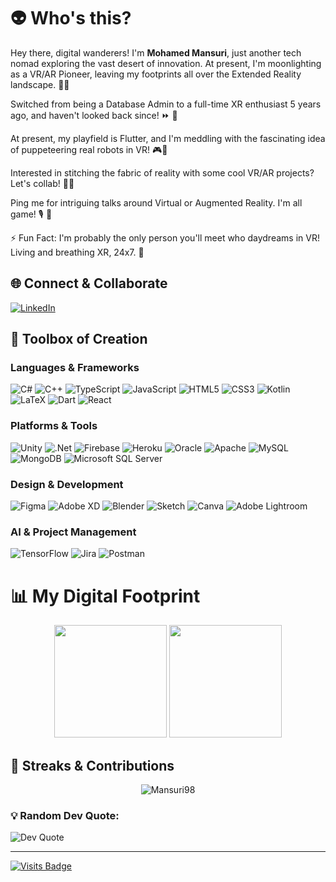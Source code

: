 # 👽 Who's this?

Hey there, digital wanderers! I'm **Mohamed Mansuri**, just another tech nomad exploring the vast desert of innovation. At present, I'm moonlighting as a VR/AR Pioneer, leaving my footprints all over the Extended Reality landscape.  👀💫

Switched from being a Database Admin to a full-time XR enthusiast 5 years ago, and haven't looked back since! ⏩ 🔄 

At present, my playfield is Flutter, and I'm meddling with the fascinating idea of puppeteering real robots in VR! 🎮🤖

Interested in stitching the fabric of reality with some cool VR/AR projects? Let's collab! 🕺💼

Ping me for intriguing talks around Virtual or Augmented Reality. I'm all game! 🎙️ 🎉

⚡ Fun Fact: I'm probably the only person you'll meet who daydreams in VR! Living and breathing XR, 24x7. 🎈

## 🌐 Connect & Collaborate

[![LinkedIn](https://img.shields.io/badge/LinkedIn-%230077B5.svg?&style=for-the-badge&logo=linkedin&logoColor=white)](https://de.linkedin.com/in/mohamed-mansuri-vr-developer)

## 🧰 Toolbox of Creation

### Languages & Frameworks

![C#](https://img.shields.io/badge/c%23-%23239120.svg?style=for-the-badge&logo=c-sharp&logoColor=white)
![C++](https://img.shields.io/badge/c++-%2300599C.svg?style=for-the-badge&logo=c%2B%2B&logoColor=white)
![TypeScript](https://img.shields.io/badge/typescript-%23007ACC.svg?style=for-the-badge&logo=typescript&logoColor=white)
![JavaScript](https://img.shields.io/badge/javascript-%23323330.svg?style=for-the-badge&logo=javascript&logoColor=%23F7DF1E)
![HTML5](https://img.shields.io/badge/html5-%23E34F26.svg?style=for-the-badge&logo=html5&logoColor=white)
![CSS3](https://img.shields.io/badge/css3-%231572B6.svg?style=for-the-badge&logo=css3&logoColor=white)
![Kotlin](https://img.shields.io/badge/kotlin-%230095D5.svg?style=for-the-badge&logo=kotlin&logoColor=white)
![LaTeX](https://img.shields.io/badge/latex-%23008080.svg?style=for-the-badge&logo=latex&logoColor=white)
![Dart](https://img.shields.io/badge/dart-%230175C2.svg?style=for-the-badge&logo=dart&logoColor=white)
![React](https://img.shields.io/badge/react-%2320232a.svg?style=for-the-badge&logo=react&logoColor=%2361DAFB)


### Platforms & Tools

![Unity](https://img.shields.io/badge/unity-%23000000.svg?style=for-the-badge&logo=unity&logoColor=white)
![.Net](https://img.shields.io/badge/.NET-5C2D91?style=for-the-badge&logo=.net&logoColor=white)
![Firebase](https://img.shields.io/badge/firebase-%23039BE5.svg?style=for-the-badge&logo=firebase)
![Heroku](https://img.shields.io/badge/heroku-%23430098.svg?style=for-the-badge&logo=heroku&logoColor=white)
![Oracle](https://img.shields.io/badge/Oracle-F80000?style=for-the-badge&logo=oracle&logoColor=white)
![Apache](https://img.shields.io/badge/apache-%23D42029.svg?style=for-the-badge&logo=apache&logoColor=white)
![MySQL](https://img.shields.io/badge/mysql-%2300f.svg?style=for-the-badge&logo=mysql&logoColor=white)
![MongoDB](https://img.shields.io/badge/MongoDB-%234ea94b.svg?style=for-the-badge&logo=mongodb&logoColor=white)
![Microsoft SQL Server](https://img.shields.io/badge/Microsoft%20SQL%20Sever-CC2927?style=for-the-badge&logo=microsoft%20sql%20server&logoColor=white)

### Design & Development

![Figma](https://img.shields.io/badge/figma-%23F24E1E.svg?style=for-the-badge&logo=figma&logoColor=white)
![Adobe XD](https://img.shields.io/badge/Adobe%20XD-470137?style=for-the-badge&logo=Adobe%20XD&logoColor=#FF61F6)
![Blender](https://img.shields.io/badge/blender-%23F5792A.svg?style=for-the-badge&logo=blender&logoColor=white)
![Sketch](https://img.shields.io/badge/Sketch-FFB387?style=for-the-badge&logo=sketch&logoColor=black)
![Canva](https://img.shields.io/badge/Canva-%2300C4CC.svg?style=for-the-badge&logo=Canva&logoColor=white)
![Adobe Lightroom](https://img.shields.io/badge/Adobe%20Lightroom-31A8FF.svg?style=for-the-badge&logo=Adobe%20Lightroom&logoColor=white)

### AI & Project Management

![TensorFlow](https://img.shields.io/badge/TensorFlow-%23FF6F00.svg?style=for-the-badge&logo=TensorFlow&logoColor=white)
![Jira](https://img.shields.io/badge/jira-%230A0FFF.svg?style=for-the-badge&logo=jira&logoColor=white)
![Postman](https://img.shields.io/badge/Postman-FF6C37?style=for-the-badge&logo=postman&logoColor=white)


# 📊 My Digital Footprint
<p align="center">
<img height="180em" src="https://github-readme-stats-eight-theta.vercel.app/api?username=Mansuri98&show_icons=true&theme=algolia&include_all_commits=true&count_private=true"/>
<img height="180em" src="https://github-readme-stats-eight-theta.vercel.app/api/top-langs/?username=Mansuri98&layout=compact&langs_count=8&theme=algolia"/>
</p>

## 🔗 Streaks & Contributions

<p align="center"><img src="https://github-readme-streak-stats.herokuapp.com/?user=Mansuri98&theme=algolia" alt="Mansuri98" /></p>

### 💡 Random Dev Quote:
![Dev Quote](https://quotes-github-readme.vercel.app/api?type=horizontal&theme=radical)

---
[![Visits Badge](https://visitcount.itsvg.in/api?id=Mansuri98&icon=0&color=6)](https://visitcount.itsvg.in)
